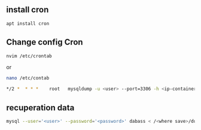 ## install cron
```sql
apt install cron
```

## Change config Cron
```bash
nvim /etc/crontab
```

or

```bash
nano /etc/contab
```

```bash
*/2 *  * * *    root   mysqldump -u <user> --port=3306 -h <ip-container>  -p'<password>' dabass > /<where save>/dump.sql
```

## recuperation data

```bash
mysql --user='<user>' --password='<password>' dabass < /<where save>/dump.sql
```


